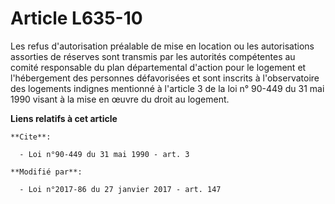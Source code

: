 # Article L635-10

Les refus d'autorisation préalable de mise en location ou les autorisations assorties de réserves sont transmis par les
autorités compétentes au comité responsable du plan départemental d'action pour le logement et l'hébergement des personnes
défavorisées et sont inscrits à l'observatoire des logements indignes mentionné à l'article 3 de la loi n° 90-449 du 31 mai
1990 visant à la mise en œuvre du droit au logement.

**Liens relatifs à cet article**

	**Cite**:

	  - Loi n°90-449 du 31 mai 1990 - art. 3

	**Modifié par**:

	  - Loi n°2017-86 du 27 janvier 2017 - art. 147
